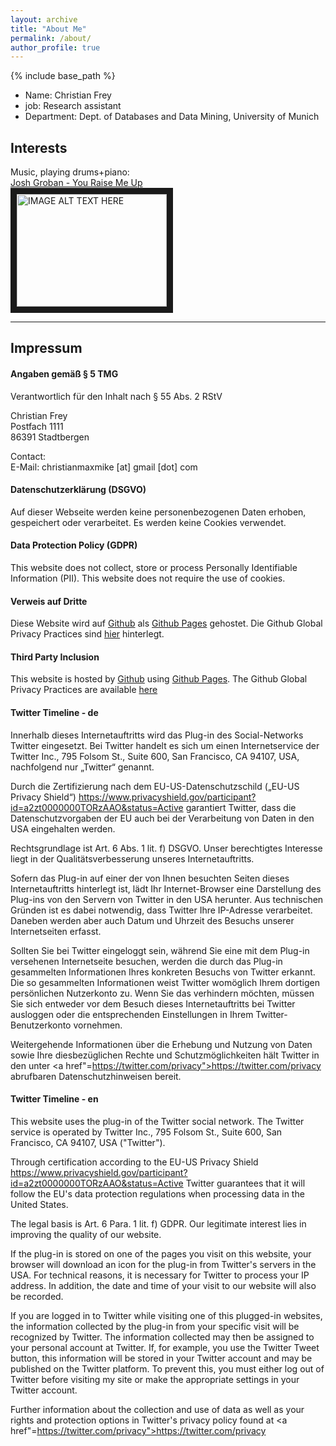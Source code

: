 ```yaml
---
layout: archive
title: "About Me"
permalink: /about/
author_profile: true
---
```

{% include base_path %}

<ul>
<li>Name: Christian Frey</li>
<li>job: Research assistant</li>
<li>Department: Dept. of Databases and Data Mining, University of Munich</li>
 </ul>


## Interests
Music, playing drums+piano:<br/>
<a href="https://youtu.be/c9VydyJSo5w">Josh Groban - You Raise Me Up</a><br>
<a href="http://www.youtube.com/watch?feature=player_embedded&v=c9VydyJSo5w
" target="_blank"><img src="http://img.youtube.com/vi/c9VydyJSo5w/0.jpg" 
alt="IMAGE ALT TEXT HERE" width="240" height="180" border="10" /></a>

---
## Impressum
#### Angaben gemäß § 5 TMG
Verantwortlich für den Inhalt nach § 55 Abs. 2 RStV

Christian Frey<br>
Postfach 1111<br>
86391 Stadtbergen<br> 

Contact:<br>
E-Mail: christianmaxmike [at] gmail [dot] com

#### Datenschutzerklärung (DSGVO)

Auf dieser Webseite werden keine personenbezogenen Daten erhoben, gespeichert oder verarbeitet. Es werden keine Cookies verwendet.

#### Data Protection Policy (GDPR)

This website does not collect, store or process Personally Identifiable Information (PII). This website does not require the use of cookies.

#### Verweis auf Dritte

Diese Website wird auf <a href="https://www.github.com/">Github</a> als <a href="https://help.github.com/articles/what-is-github-pages">Github Pages</a> gehostet. Die Github Global Privacy Practices sind <a href="https://help.github.com/articles/global-privacy-practices/">hier</a> hinterlegt.

#### Third Party Inclusion

This website is hosted by <a href="https://www.github.com/">Github</a> using <a href="https://help.github.com/articles/what-is-github-pages/">Github Pages</a>. The Github Global Privacy Practices are available <a href="https://help.github.com/articles/global-privacy-practices/">here</a>

#### Twitter Timeline - de

Innerhalb dieses Internetauftritts wird das Plug-in des Social-Networks Twitter eingesetzt. Bei Twitter handelt es sich um einen Internetservice der Twitter Inc., 795 Folsom St., Suite 600, San Francisco, CA 94107, USA, nachfolgend nur „Twitter“ genannt.

Durch die Zertifizierung nach dem EU-US-Datenschutzschild („EU-US Privacy Shield“)
https://www.privacyshield.gov/participant?id=a2zt0000000TORzAAO&status=Active
garantiert Twitter, dass die Datenschutzvorgaben der EU auch bei der Verarbeitung von Daten in den USA eingehalten werden.

Rechtsgrundlage ist Art. 6 Abs. 1 lit. f) DSGVO. Unser berechtigtes Interesse liegt in der Qualitätsverbesserung unseres Internetauftritts.

Sofern das Plug-in auf einer der von Ihnen besuchten Seiten dieses Internetauftritts hinterlegt ist, lädt Ihr Internet-Browser eine Darstellung des Plug-ins von den Servern von Twitter in den USA herunter. Aus technischen Gründen ist es dabei notwendig, dass Twitter Ihre IP-Adresse verarbeitet. Daneben werden aber auch Datum und Uhrzeit des Besuchs unserer Internetseiten erfasst.

Sollten Sie bei Twitter eingeloggt sein, während Sie eine mit dem Plug-in versehenen Internetseite besuchen, werden die durch das Plug-in gesammelten Informationen Ihres konkreten Besuchs von Twitter erkannt. Die so gesammelten Informationen weist Twitter womöglich Ihrem dortigen persönlichen Nutzerkonto zu. Wenn Sie das verhindern möchten, müssen Sie sich entweder vor dem Besuch dieses Internetauftritts bei Twitter ausloggen oder die entsprechenden Einstellungen in Ihrem Twitter-Benutzerkonto vornehmen.

Weitergehende Informationen über die Erhebung und Nutzung von Daten sowie Ihre diesbezüglichen Rechte und Schutzmöglichkeiten hält Twitter in den unter
<a href"=https://twitter.com/privacy">https://twitter.com/privacy</a>
abrufbaren Datenschutzhinweisen bereit.

#### Twitter Timeline - en
This website uses the plug-in of the Twitter social network. The Twitter service is operated by Twitter Inc., 795 Folsom St., Suite 600, San Francisco, CA 94107, USA ("Twitter").

Through certification according to the EU-US Privacy Shield
https://www.privacyshield.gov/participant?id=a2zt0000000TORzAAO&status=Active
Twitter guarantees that it will follow the EU's data protection regulations when processing data in the United States.

The legal basis is Art. 6 Para. 1 lit. f) GDPR. Our legitimate interest lies in improving the quality of our website.

If the plug-in is stored on one of the pages you visit on this website, your browser will download an icon for the plug-in from Twitter's servers in the USA. For technical reasons, it is necessary for Twitter to process your IP address. In addition, the date and time of your visit to our website will also be recorded.

If you are logged in to Twitter while visiting one of this plugged-in websites, the information collected by the plug-in from your specific visit will be recognized by Twitter. The information collected may then be assigned to your personal account at Twitter. If, for example, you use the Twitter Tweet button, this information will be stored in your Twitter account and may be published on the Twitter platform. To prevent this, you must either log out of Twitter before visiting my site or make the appropriate settings in your Twitter account.

Further information about the collection and use of data as well as your rights and protection options in Twitter's privacy policy found at
<a href"=https://twitter.com/privacy">https://twitter.com/privacy</a>
